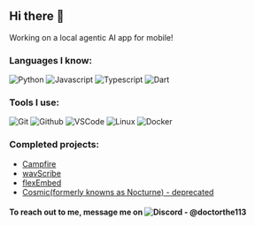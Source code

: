 ## Hi there 👋

Working on a local agentic AI app for mobile!

### **Languages I know:**

![Python](https://img.shields.io/badge/-Python-blue?style=for-the-badge&logo=python&logoColor=antiquewhite)
![Javascript](https://img.shields.io/badge/Javascript-yellow?style=for-the-badge&logo=javascript&logoColor=black)
![Typescript](https://img.shields.io/badge/Typescript-blue?style=for-the-badge&logo=typescript&logoColor=white)
![Dart](https://img.shields.io/badge/dart-3366ff?style=for-the-badge&logo=dart&logoColor=white)

### **Tools I use:**

![Git](https://img.shields.io/badge/Git-orange?style=for-the-badge&logo=Git&logoColor=white)
![Github](https://img.shields.io/badge/Github-gray?style=for-the-badge&logo=Github&logoColor=white)
![VSCode](https://img.shields.io/badge/VSCode-aliceblue?style=for-the-badge&logo=vscodium&logoColor=blue)
![Linux](https://img.shields.io/badge/Linux-black?style=for-the-badge&logo=linux&logoColor=white)
![Docker](https://img.shields.io/badge/Docker-blue?style=for-the-badge&logo=docker&logoColor=white)

### **Completed projects:**

-   [Campfire](https://campfire.doctorthe113.com)
-   [wavScribe](https://wavscribe.doctorthe113.com)
-   [flexEmbed](https://flexembed.doctorthe113.com)
-   [Cosmic(formerly knowns as Nocturne) - deprecated](https://cosmic.doctorthe113.com)

#### To reach out to me, message me on ![Discord - @doctorthe113](https://img.shields.io/badge/@doctorthe113-blue?style=flat-square&logo=discord&logoColor=white)

<!--
**Doctorthe113/doctorthe113** is a ✨ _special_ ✨ repository because its `README.md` (this file) appears on your GitHub profile.

Here are some ideas to get you started:

- 🔭 I’m currently working on ...
- 🌱 I’m currently learning ...
- 👯 I’m looking to collaborate on ...
- 🤔 I’m looking for help with ...
- 💬 Ask me about ...
- 📫 How to reach me: ...
- 😄 Pronouns: ...
- ⚡ Fun fact: ...
-->
